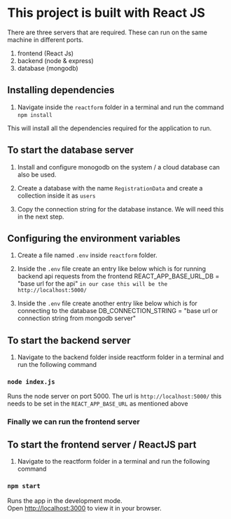 # This project is built with React JS

There are three servers that are required. These can run on the same machine in different ports.

1. frontend (React Js)
2. backend (node & express)
3. database (mongodb)

## Installing dependencies

1. Navigate inside the `reactform` folder in a terminal and run the command `npm install`

This will install all the dependencies required for the application to run.

## To start the database server

1. Install and configure monogodb on the system / a cloud database can also be used.

2. Create a database with the name `RegistrationData` and create a collection inside it as `users`

3. Copy the connection string for the database instance. We will need this in the next step.


## Configuring the environment variables

1. Create a file named `.env` inside `reactform` folder.
2. Inside the `.env` file create an entry like below which is for running backend api requests from the frontend
    REACT_APP_BASE_URL_DB = "base url for the api"   `in our case this will be the http://localhost:5000/`

3. Inside the `.env` file create another entry like below which is for connecting to the database
    DB_CONNECTION_STRING = "base url or connection string from mongodb server"


## To start the backend server

1. Navigate to the backend folder inside reactform folder in a terminal and run the following command

### `node index.js`

Runs the node server on port 5000. The url is `http://localhost:5000/` this needs to be set in the `REACT_APP_BASE_URL` as mentioned above


### Finally we can run the frontend server


## To start the frontend server / ReactJS part 

1. Navigate to the reactform folder in a terminal and run the following command

### `npm start`

Runs the app in the development mode.\
Open [http://localhost:3000](http://localhost:3000) to view it in your browser.


